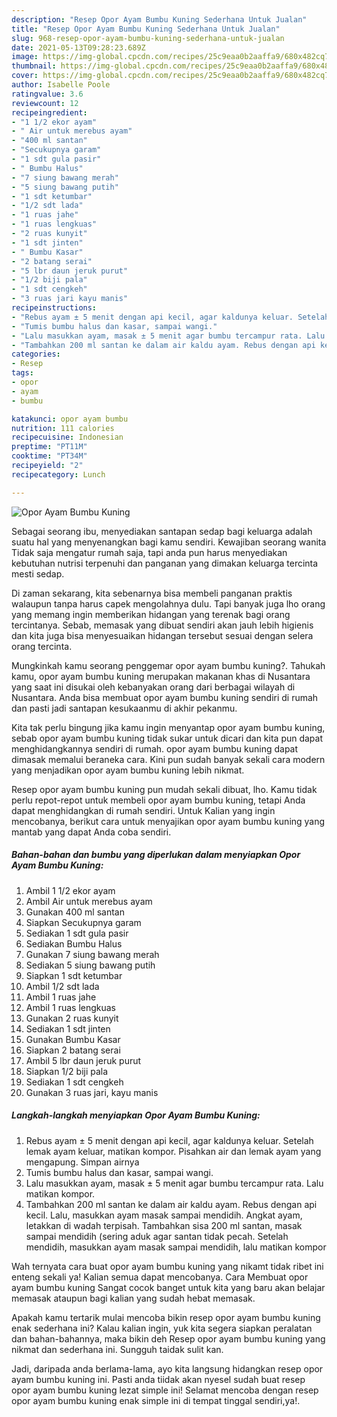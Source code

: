 ```yaml
---
description: "Resep Opor Ayam Bumbu Kuning Sederhana Untuk Jualan"
title: "Resep Opor Ayam Bumbu Kuning Sederhana Untuk Jualan"
slug: 968-resep-opor-ayam-bumbu-kuning-sederhana-untuk-jualan
date: 2021-05-13T09:28:23.689Z
image: https://img-global.cpcdn.com/recipes/25c9eaa0b2aaffa9/680x482cq70/opor-ayam-bumbu-kuning-foto-resep-utama.jpg
thumbnail: https://img-global.cpcdn.com/recipes/25c9eaa0b2aaffa9/680x482cq70/opor-ayam-bumbu-kuning-foto-resep-utama.jpg
cover: https://img-global.cpcdn.com/recipes/25c9eaa0b2aaffa9/680x482cq70/opor-ayam-bumbu-kuning-foto-resep-utama.jpg
author: Isabelle Poole
ratingvalue: 3.6
reviewcount: 12
recipeingredient:
- "1 1/2 ekor ayam"
- " Air untuk merebus ayam"
- "400 ml santan"
- "Secukupnya garam"
- "1 sdt gula pasir"
- " Bumbu Halus"
- "7 siung bawang merah"
- "5 siung bawang putih"
- "1 sdt ketumbar"
- "1/2 sdt lada"
- "1 ruas jahe"
- "1 ruas lengkuas"
- "2 ruas kunyit"
- "1 sdt jinten"
- " Bumbu Kasar"
- "2 batang serai"
- "5 lbr daun jeruk purut"
- "1/2 biji pala"
- "1 sdt cengkeh"
- "3 ruas jari kayu manis"
recipeinstructions:
- "Rebus ayam ± 5 menit dengan api kecil, agar kaldunya keluar. Setelah lemak ayam keluar, matikan kompor. Pisahkan air dan lemak ayam yang mengapung. Simpan airnya"
- "Tumis bumbu halus dan kasar, sampai wangi."
- "Lalu masukkan ayam, masak ± 5 menit agar bumbu tercampur rata. Lalu matikan kompor."
- "Tambahkan 200 ml santan ke dalam air kaldu ayam. Rebus dengan api kecil. Lalu, masukkan ayam masak sampai mendidih. Angkat ayam, letakkan di wadah terpisah. Tambahkan sisa 200 ml santan, masak sampai mendidih (sering aduk agar santan tidak pecah. Setelah mendidih, masukkan ayam masak sampai mendidih, lalu matikan kompor"
categories:
- Resep
tags:
- opor
- ayam
- bumbu

katakunci: opor ayam bumbu 
nutrition: 111 calories
recipecuisine: Indonesian
preptime: "PT11M"
cooktime: "PT34M"
recipeyield: "2"
recipecategory: Lunch

---
```



![Opor Ayam Bumbu Kuning](https://img-global.cpcdn.com/recipes/25c9eaa0b2aaffa9/680x482cq70/opor-ayam-bumbu-kuning-foto-resep-utama.jpg)

Sebagai seorang ibu, menyediakan santapan sedap bagi keluarga adalah suatu hal yang menyenangkan bagi kamu sendiri. Kewajiban seorang  wanita Tidak saja mengatur rumah saja, tapi anda pun harus menyediakan kebutuhan nutrisi terpenuhi dan panganan yang dimakan keluarga tercinta mesti sedap.

Di zaman  sekarang, kita sebenarnya bisa membeli panganan praktis walaupun tanpa harus capek mengolahnya dulu. Tapi banyak juga lho orang yang memang ingin memberikan hidangan yang terenak bagi orang tercintanya. Sebab, memasak yang dibuat sendiri akan jauh lebih higienis dan kita juga bisa menyesuaikan hidangan tersebut sesuai dengan selera orang tercinta. 



Mungkinkah kamu seorang penggemar opor ayam bumbu kuning?. Tahukah kamu, opor ayam bumbu kuning merupakan makanan khas di Nusantara yang saat ini disukai oleh kebanyakan orang dari berbagai wilayah di Nusantara. Anda bisa membuat opor ayam bumbu kuning sendiri di rumah dan pasti jadi santapan kesukaanmu di akhir pekanmu.

Kita tak perlu bingung jika kamu ingin menyantap opor ayam bumbu kuning, sebab opor ayam bumbu kuning tidak sukar untuk dicari dan kita pun dapat menghidangkannya sendiri di rumah. opor ayam bumbu kuning dapat dimasak memalui beraneka cara. Kini pun sudah banyak sekali cara modern yang menjadikan opor ayam bumbu kuning lebih nikmat.

Resep opor ayam bumbu kuning pun mudah sekali dibuat, lho. Kamu tidak perlu repot-repot untuk membeli opor ayam bumbu kuning, tetapi Anda dapat menghidangkan di rumah sendiri. Untuk Kalian yang ingin mencobanya, berikut cara untuk menyajikan opor ayam bumbu kuning yang mantab yang dapat Anda coba sendiri.

<!--inarticleads1-->

##### Bahan-bahan dan bumbu yang diperlukan dalam menyiapkan Opor Ayam Bumbu Kuning:

1. Ambil 1 1/2 ekor ayam
1. Ambil  Air untuk merebus ayam
1. Gunakan 400 ml santan
1. Siapkan Secukupnya garam
1. Sediakan 1 sdt gula pasir
1. Sediakan  Bumbu Halus
1. Gunakan 7 siung bawang merah
1. Sediakan 5 siung bawang putih
1. Siapkan 1 sdt ketumbar
1. Ambil 1/2 sdt lada
1. Ambil 1 ruas jahe
1. Ambil 1 ruas lengkuas
1. Gunakan 2 ruas kunyit
1. Sediakan 1 sdt jinten
1. Gunakan  Bumbu Kasar
1. Siapkan 2 batang serai
1. Ambil 5 lbr daun jeruk purut
1. Siapkan 1/2 biji pala
1. Sediakan 1 sdt cengkeh
1. Gunakan 3 ruas jari, kayu manis




<!--inarticleads2-->

##### Langkah-langkah menyiapkan Opor Ayam Bumbu Kuning:

1. Rebus ayam ± 5 menit dengan api kecil, agar kaldunya keluar. Setelah lemak ayam keluar, matikan kompor. Pisahkan air dan lemak ayam yang mengapung. Simpan airnya
1. Tumis bumbu halus dan kasar, sampai wangi.
1. Lalu masukkan ayam, masak ± 5 menit agar bumbu tercampur rata. Lalu matikan kompor.
1. Tambahkan 200 ml santan ke dalam air kaldu ayam. Rebus dengan api kecil. Lalu, masukkan ayam masak sampai mendidih. Angkat ayam, letakkan di wadah terpisah. Tambahkan sisa 200 ml santan, masak sampai mendidih (sering aduk agar santan tidak pecah. Setelah mendidih, masukkan ayam masak sampai mendidih, lalu matikan kompor




Wah ternyata cara buat opor ayam bumbu kuning yang nikamt tidak ribet ini enteng sekali ya! Kalian semua dapat mencobanya. Cara Membuat opor ayam bumbu kuning Sangat cocok banget untuk kita yang baru akan belajar memasak ataupun bagi kalian yang sudah hebat memasak.

Apakah kamu tertarik mulai mencoba bikin resep opor ayam bumbu kuning enak sederhana ini? Kalau kalian ingin, yuk kita segera siapkan peralatan dan bahan-bahannya, maka bikin deh Resep opor ayam bumbu kuning yang nikmat dan sederhana ini. Sungguh taidak sulit kan. 

Jadi, daripada anda berlama-lama, ayo kita langsung hidangkan resep opor ayam bumbu kuning ini. Pasti anda tiidak akan nyesel sudah buat resep opor ayam bumbu kuning lezat simple ini! Selamat mencoba dengan resep opor ayam bumbu kuning enak simple ini di tempat tinggal sendiri,ya!.

